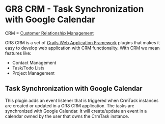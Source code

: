 # GR8 CRM - Task Synchronization with Google Calendar

CRM = [Customer Relationship Management](http://en.wikipedia.org/wiki/Customer_relationship_management)

GR8 CRM is a set of [Grails Web Application Framework](http://www.grails.org/)
plugins that makes it easy to develop web application with CRM functionality.
With CRM we mean features like:

- Contact Management
- Task/Todo Lists
- Project Management


## Task Synchronization with Google Calendar

This plugin adds an event listener that is triggered when CrmTask instances are created or updated in a GR8 CRM application.
The tasks are synchronized with Google Calendar. It will create/update an event in a calendar owned by the user that owns the CrmTask instance.
